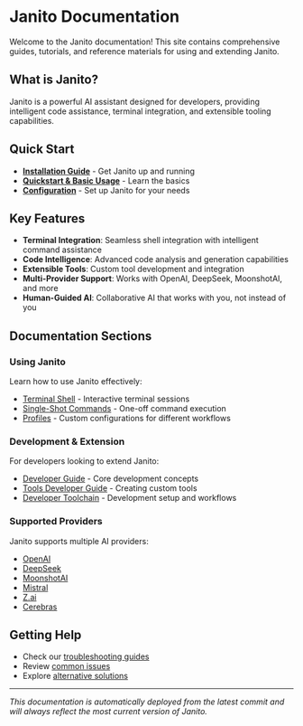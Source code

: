 # Janito Documentation

Welcome to the Janito documentation! This site contains comprehensive guides, tutorials, and reference materials for using and extending Janito.

## What is Janito?

Janito is a powerful AI assistant designed for developers, providing intelligent code assistance, terminal integration, and extensible tooling capabilities.

## Quick Start

- [**Installation Guide**](guides/installation.md) - Get Janito up and running
- [**Quickstart & Basic Usage**](guides/using.md) - Learn the basics
- [**Configuration**](guides/configuration.md) - Set up Janito for your needs

## Key Features

- **Terminal Integration**: Seamless shell integration with intelligent command assistance
- **Code Intelligence**: Advanced code analysis and generation capabilities
- **Extensible Tools**: Custom tool development and integration
- **Multi-Provider Support**: Works with OpenAI, DeepSeek, MoonshotAI, and more
- **Human-Guided AI**: Collaborative AI that works with you, not instead of you

## Documentation Sections

### Using Janito
Learn how to use Janito effectively:
- [Terminal Shell](guides/terminal-shell.md) - Interactive terminal sessions
- [Single-Shot Commands](guides/single-shot-terminal.md) - One-off command execution
- [Profiles](guides/profiles.md) - Custom configurations for different workflows

### Development & Extension
For developers looking to extend Janito:
- [Developer Guide](guides/developing.md) - Core development concepts
- [Tools Developer Guide](guides/tools-developer-guide.md) - Creating custom tools
- [Developer Toolchain](meta/developer-toolchain.md) - Development setup and workflows

### Supported Providers
Janito supports multiple AI providers:
- [OpenAI](openai-setup.md)
- [DeepSeek](deepseek-setup.md)
- [MoonshotAI](moonshotai-setup.md)
- [Mistral](mistral-setup.md)
- [Z.ai](z-ai-setup.md)
- [Cerebras](cerebras-setup.md)

## Getting Help

- Check our [troubleshooting guides](guides/configuration.md)
- Review [common issues](guides/using.md)
- Explore [alternative solutions](alternatives.md)

---

*This documentation is automatically deployed from the latest commit and will always reflect the most current version of Janito.*